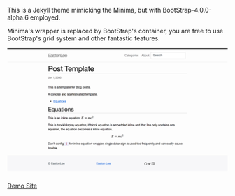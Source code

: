 This is a Jekyll theme mimicking the Minima, but with BootStrap-4.0.0-alpha.6 employed. 

Minima's wrapper is replaced by BootStrap's container, you are free to use BootStrap's grid system and other fantastic features.

![The Post Template in Jekyll-BootStrap4-Minima](./screencapture.png)

[Demo Site](https://eastonlee.com)